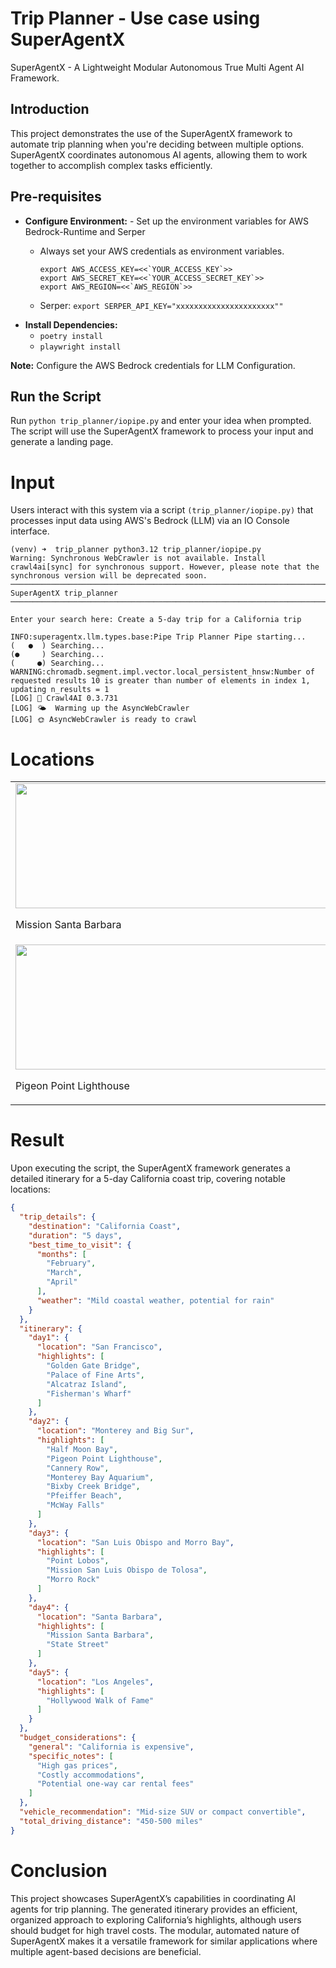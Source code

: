 

# Trip Planner - Use case using SuperAgentX


SuperAgentX - A Lightweight Modular Autonomous True Multi Agent AI Framework.

## Introduction
This project demonstrates the use of the SuperAgentX framework to automate trip planning when you're deciding between multiple options. SuperAgentX coordinates autonomous AI agents, allowing them to work together to accomplish complex tasks efficiently.

## Pre-requisites
- **Configure Environment:** -  Set up the environment variables for AWS Bedrock-Runtime and Serper
    - Always set your AWS credentials as environment variables.

          export AWS_ACCESS_KEY=<<`YOUR_ACCESS_KEY`>>
          export AWS_SECRET_KEY=<<`YOUR_ACCESS_SECRET_KEY`>>
          export AWS_REGION=<<`AWS_REGION`>>

    - Serper: `export SERPER_API_KEY="xxxxxxxxxxxxxxxxxxxxxx""`
- **Install Dependencies:**
    - `poetry install`
    - `playwright install`

**Note:** Configure the AWS Bedrock credentials for LLM Configuration.
## Run the Script

Run `python trip_planner/iopipe.py` and enter your idea when prompted. The script will use the SuperAgentX framework to process your input and generate a landing page.

# Input
Users interact with this system via a script `(trip_planner/iopipe.py)` that processes input data using AWS's Bedrock (LLM) via an IO Console interface.

[//]: # (<img src="https://github.com/superagentxai/superagentx/blob/images/docs/images/trip_planner_image/Screenshot%20from%202024-11-12%2022-36-29.png?raw=true">)

```log
(venv) ➜  trip_planner python3.12 trip_planner/iopipe.py
Warning: Synchronous WebCrawler is not available. Install crawl4ai[sync] for synchronous support. However, please note that the synchronous version will be deprecated soon.
─────────────────────────────────────────────────────────────────────── SuperAgentX trip_planner ───────────────────────────────────────────────────────────────────────

Enter your search here: Create a 5-day trip for a California trip
                                                  
INFO:superagentx.llm.types.base:Pipe Trip Planner Pipe starting...
(   ●  ) Searching...
(●     ) Searching...
(     ●) Searching...
WARNING:chromadb.segment.impl.vector.local_persistent_hnsw:Number of requested results 10 is greater than number of elements in index 1, updating n_results = 1
[LOG] 🚀 Crawl4AI 0.3.731
[LOG] 🌤️  Warming up the AsyncWebCrawler
[LOG] 🌞 AsyncWebCrawler is ready to crawl
```

# Locations
<table>
  <tr>
    <td>
        <img src="https://github.com/superagentxai/superagentx/blob/images/docs/images/trip_planner_image/mission-Santa-Barbara.jpg?raw=true"  width=550 height=200>
        <p>Mission Santa Barbara</p>
    </td>
    <td>
        <img src="https://github.com/superagentxai/superagentx/blob/images/docs/images/trip_planner_image/660332e04a42ee42011d9dbf_91.jpg?raw=true" width=550 height=200>
        <p>Hollywood Walk of Fame</p>
    </td>
    <td>
        <img src="https://github.com/superagentxai/superagentx/blob/images/docs/images/trip_planner_image/239684-Morro-Rock-San-Luis.jpg?raw=true" width=550 height=200>
        <p>Morro Rock</p>
    </td>
    <td>
        <img src="https://github.com/superagentxai/superagentx/blob/images/docs/images/trip_planner_image/aa972fdea46cfb31e340fa91dccf6836.jpg?raw=true" width=550 height=200>
        <p>McWay Falls</p>
    </td>
    <td>
        <img src="https://github.com/superagentxai/superagentx/blob/images/docs/images/trip_planner_image/Bixby-Bridge.jpg?raw=true" width=550 height=200>
        <p>Bixby Creek Bridge</p>
    </td>
  </tr>
  <tr>
    <td>
        <img src="https://github.com/superagentxai/superagentx/blob/images/docs/images/trip_planner_image/istockphoto-493630062-612x612.jpg?raw=true" width=550 height=200>
        <p>Pigeon Point Lighthouse</p>
    </td>
    <td>
        <img src="https://github.com/superagentxai/superagentx/blob/images/docs/images/trip_planner_image/monterey-aquarium-17.jpg?raw=true" width=550 height=200>
        <p>Monterey Bay Aquarium</p>
    </td>
    <td>
        <img src="https://github.com/superagentxai/superagentx/blob/images/docs/images/trip_planner_image/shutterstock_78199996__5184x3456____v1222x580__.jpg?raw=true" width=550 height=200>
        <p>Alcatraz Island</p>
    </td>
    <td>
        <img src="https://github.com/superagentxai/superagentx/blob/images/docs/images/trip_planner_image/Palace_of_Fine_Arts_(16794p).jpg?raw=true" width=550 height=200>
        <p>Palace of Fine Arts</p>
    </td>
    <td>
        <img src="https://github.com/superagentxai/superagentx/blob/images/docs/images/trip_planner_image/premium_photo-1661963640331-c867191b4641.jpeg?raw=true" width=550 height=200>
        <p>Golden Gate Bridge</p>
    </td>
  </tr>
 </table>

# Result

Upon executing the script, the SuperAgentX framework generates a detailed itinerary for a 5-day California coast trip, covering notable locations:
```json
{
  "trip_details": {
    "destination": "California Coast",
    "duration": "5 days",
    "best_time_to_visit": {
      "months": [
        "February",
        "March",
        "April"
      ],
      "weather": "Mild coastal weather, potential for rain"
    }
  },
  "itinerary": {
    "day1": {
      "location": "San Francisco",
      "highlights": [
        "Golden Gate Bridge",
        "Palace of Fine Arts",
        "Alcatraz Island",
        "Fisherman's Wharf"
      ]
    },
    "day2": {
      "location": "Monterey and Big Sur",
      "highlights": [
        "Half Moon Bay",
        "Pigeon Point Lighthouse",
        "Cannery Row",
        "Monterey Bay Aquarium",
        "Bixby Creek Bridge",
        "Pfeiffer Beach",
        "McWay Falls"
      ]
    },
    "day3": {
      "location": "San Luis Obispo and Morro Bay",
      "highlights": [
        "Point Lobos",
        "Mission San Luis Obispo de Tolosa",
        "Morro Rock"
      ]
    },
    "day4": {
      "location": "Santa Barbara",
      "highlights": [
        "Mission Santa Barbara",
        "State Street"
      ]
    },
    "day5": {
      "location": "Los Angeles",
      "highlights": [
        "Hollywood Walk of Fame"
      ]
    }
  },
  "budget_considerations": {
    "general": "California is expensive",
    "specific_notes": [
      "High gas prices",
      "Costly accommodations",
      "Potential one-way car rental fees"
    ]
  },
  "vehicle_recommendation": "Mid-size SUV or compact convertible",
  "total_driving_distance": "450-500 miles"
}
```

# Conclusion

This project showcases SuperAgentX’s capabilities in coordinating AI agents for trip planning. The generated itinerary provides an efficient, organized approach to exploring California’s highlights, although users should budget for high travel costs. The modular, automated nature of SuperAgentX makes it a versatile framework for similar applications where multiple agent-based decisions are beneficial.
